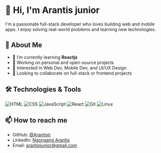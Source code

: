 # 👋 Hi, I'm Arantis junior

I'm a passionate full-stack developer who loves building web and mobile apps. I enjoy solving real-world problems and learning new technologies.

## 🚀 About Me

- 🌱 I’m currently learning **Reactjs** 
- 💼 Working on personal and open-source projects
- 🧠 Interested in Web Dev, Mobile Dev, and UI/UX Design
- 🤝 Looking to collaborate on full-stack or frontend projects

## 🛠️ Technologies & Tools

![HTML](https://img.shields.io/badge/-HTML5-E34F26?logo=html5&logoColor=white&style=flat)
![CSS](https://img.shields.io/badge/-CSS3-1572B6?logo=css3&logoColor=white&style=flat)
![JavaScript](https://img.shields.io/badge/-JavaScript-F7DF1E?logo=javascript&logoColor=black&style=flat)
![React](https://img.shields.io/badge/-React-61DAFB?logo=react&logoColor=black&style=flat)
![Git](https://img.shields.io/badge/-Git-F05032?logo=git&logoColor=white&style=flat)
![Linux](https://img.shields.io/badge/-Linux-FCC624?logo=linux&logoColor=black&style=flat)


## 📫 How to reach me

- GitHub: [@Arantisjr](https://github.com/Arantisjr)
- LinkedIn: [Ngongang Arantis](https://www.linkedin.com/in/arantis)
- Email: arantisjunior@gmail.com

